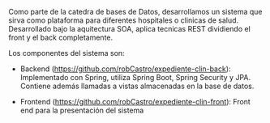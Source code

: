 Como parte de la catedra de bases de Datos, desarrollamos un sistema que sirva como plataforma para diferentes hospitales o clinicas de salud. Desarrollado bajo la aquitectura SOA, aplica tecnicas REST dividiendo el front y el back completamente.

Los componentes del sistema son:

- Backend (https://github.com/robCastro/expediente-clin-back): Implementado con Spring, utiliza Spring Boot, Spring Security y JPA. Contiene además llamadas a vistas almacenadas en la base de datos.

- Frontend (https://github.com/robCastro/expediente-clin-front): Front end para la presentación del sistema
